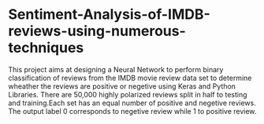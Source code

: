 # Sentiment-Analysis-of-IMDB-reviews-using-numerous-techniques
This project aims at designing a Neural Network to perform binary classification of reviews from the IMDB movie review data set to determine wheather the reviews are positive or negetive using Keras and Python Libraries.
There are 50,000 highly polarized reviews split in half to testing and training.Each set has an equal number of positive and negetive reviews.
The output label 0 corresponds to negetive review while 1 to positive review.
